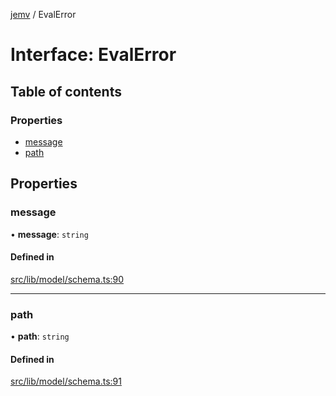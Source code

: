 [jemv](../README.md) / EvalError

# Interface: EvalError

## Table of contents

### Properties

- [message](EvalError.md#message)
- [path](EvalError.md#path)

## Properties

### message

• **message**: `string`

#### Defined in

[src/lib/model/schema.ts:90](https://github.com/data7expressions/jemv/blob/8fc7e43bbe8003ed3c89190ec9032f686bac5421/src/lib/model/schema.ts#L90)

___

### path

• **path**: `string`

#### Defined in

[src/lib/model/schema.ts:91](https://github.com/data7expressions/jemv/blob/8fc7e43bbe8003ed3c89190ec9032f686bac5421/src/lib/model/schema.ts#L91)
